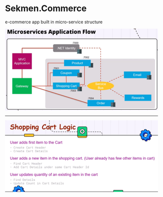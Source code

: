# Sekmen.Commerce

e-commerce app built in micro-service structure

![Application Flow](app-flow.png)

---

![Cart Flow](cart-flow.png)